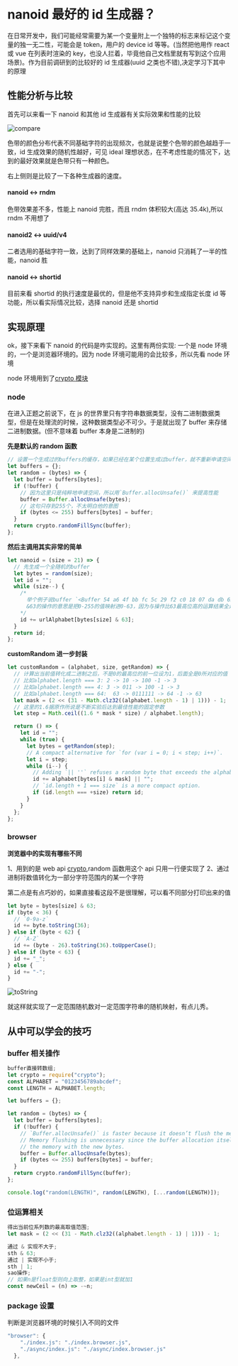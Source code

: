 # nanoid 最好的 id 生成器？

在日常开发中，我们可能经常需要为某一个变量附上一个独特的标志来标记这个变量的独一无二性，可能会是 token，用户的 device id 等等。(当然把他用作 react 或 vue 在列表时渲染的 key，也没人拦着，毕竟他自己文档里就有写到这个应用场景)。作为目前调研到的比较好的 id 生成器(uuid 之类也不错),决定学习下其中的原理

## 性能分析与比较

首先可以来看一下 nanoid 和其他 id 生成器有关实际效果和性能的比较

![compare](./nanoid_compare.png)

色带的颜色分布代表不同基础字符的出现频次，也就是说整个色带的颜色越趋于一致，id 生成效果的随机性越好，可见 ideal 理想状态，在不考虑性能的情况下，达到的最好效果就是色带只有一种颜色。

右上侧则是比较了一下各种生成器的速度。

#### nanoid <-> rndm

色带效果差不多，性能上 nanoid 完胜，而且 rndm 体积较大(高达 35.4k),所以 rndm 不用想了

#### nanoid2 <-> uuid/v4

二者选用的基础字符一致，达到了同样效果的基础上，nanoid 只消耗了一半的性能，nanoid 胜

#### nanoid <-> shortid

目前来看 shortid 的执行速度是最优的，但是他不支持异步和生成指定长度 id 等功能，所以看实际情况比较，选择 nanoid 还是 shortid

## 实现原理

ok，接下来看下 nanoid 的代码是咋实现的。这里有两份实现: 一个是 node 环境的，一个是浏览器环境的。因为 node 环境可能用的会比较多，所以先看 node 环境

node 环境用到了[crypto 模块](https://www.liaoxuefeng.com/wiki/1022910821149312/1023025778520640)

### node

在进入正题之前说下，在 js 的世界里只有字符串数据类型，没有二进制数据类型，但是在处理流的时候，这种数据类型必不可少。于是就出现了 buffer 来存储二进制数据。(但不意味着 buffer 本身是二进制的)

**先是默认的 random 函数**

```js
// 设置一个生成过的buffers的缓存，如果已经在某个位置生成过buffer，就不重新申请空间而是直接刷新内容
let buffers = {};
let random = (bytes) => {
  let buffer = buffers[bytes];
  if (!buffer) {
    // 因为这里只是纯粹地申请空间，所以用`Buffer.allocUnsafe()` 来提高性能
    buffer = Buffer.allocUnsafe(bytes);
    // 这句只存到255个，不太明白他的意图
    if (bytes <= 255) buffers[bytes] = buffer;
  }
  return crypto.randomFillSync(buffer);
};
```

**然后主调用其实非常的简单**

```js
let nanoid = (size = 21) => {
  // 先生成一个全随机的buffer
  let bytes = random(size);
  let id = "";
  while (size--) {
    /*
      举个例子说buffer `<Buffer 54 a6 4f bb fc 5c 29 f2 c0 18 07 da db 62 4a 24>`每个值的范围都是0-255.
      &63的操作的意思是把0-255的值映射进0-63，因为与操作比63最高位高的运算结果全是0，比最高位低的运算结果最高只为1，但往往不能把0-63每个值都映射到(也没必要).
    */
    id += urlAlphabet[bytes[size] & 63];
  }
  return id;
};
```

**customRandom 进一步封装**

```js
let customRandom = (alphabet, size, getRandom) => {
  // 计算出当前值转化成二进制之后，不是0的最高位的前一位设为1，后面全是0所对应的值 - 1的值
  // 比如alphabet.length === 3: 2 -> 10 -> 100 -1 -> 3
  // 比如alphabet.length === 4: 3 -> 011 -> 100 -1 -> 3
  // 比如alphabet.length === 64:  63 -> 0111111 -> 64 -1 -> 63
  let mask = (2 << (31 - Math.clz32((alphabet.length - 1) | 1))) - 1;
  // 这里的1.6据原作所说是不断实验后达到最佳性能的固定参数
  let step = Math.ceil((1.6 * mask * size) / alphabet.length);

  return () => {
    let id = "";
    while (true) {
      let bytes = getRandom(step);
      // A compact alternative for `for (var i = 0; i < step; i++)`.
      let i = step;
      while (i--) {
        // Adding `|| ''` refuses a random byte that exceeds the alphabet size.
        id += alphabet[bytes[i] & mask] || "";
        // `id.length + 1 === size` is a more compact option.
        if (id.length === +size) return id;
      }
    }
  };
};
```

### browser

**浏览器中的实现有哪些不同**

1、用到的是 web api [crypto](https://developer.mozilla.org/zh-CN/docs/Web/API/Window/crypto),random 函数用这个 api 只用一行便实现了
2、通过进制将数值转化为一部分字符范围内的某一个字符

第二点是有点巧妙的，如果直接看这段不是很理解，可以看不同部分打印出来的值

```js
let byte = bytes[size] & 63;
if (byte < 36) {
  // `0-9a-z`
  id += byte.toString(36);
} else if (byte < 62) {
  // `A-Z`
  id += (byte - 26).toString(36).toUpperCase();
} else if (byte < 63) {
  id += "_";
} else {
  id += "-";
}
```

![toString](./toString_console.png)

就这样就实现了一定范围随机数对一定范围字符串的随机映射，有点儿秀。

## 从中可以学会的技巧

### buffer 相关操作

```js
buffer直接转数组;
let crypto = require("crypto");
const ALPHABET = "0123456789abcdef";
const LENGTH = ALPHABET.length;

let buffers = {};

let random = (bytes) => {
  let buffer = buffers[bytes];
  if (!buffer) {
    // `Buffer.allocUnsafe()` is faster because it doesn’t flush the memory.
    // Memory flushing is unnecessary since the buffer allocation itself resets
    // the memory with the new bytes.
    buffer = Buffer.allocUnsafe(bytes);
    if (bytes <= 255) buffers[bytes] = buffer;
  }
  return crypto.randomFillSync(buffer);
};

console.log("random(LENGTH)", random(LENGTH), [...random(LENGTH)]);
```

### 位运算相关

```js
得出当前位系列数的最高取值范围;
let mask = (2 << (31 - Math.clz32((alphabet.length - 1) | 1))) - 1;
```

```js
通过 & 实现不大于;
sth & 63;
通过 | 实现不小于;
sth | 1;
sao操作;
// 如果n是float型则向上取整，如果是int型就加1
const newCeil = (n) => -~n;
```

### package 设置

判断是浏览器环境的时候引入不同的文件

```js
"browser": {
    "./index.js": "./index.browser.js",
    "./async/index.js": "./async/index.browser.js"
  },
```
